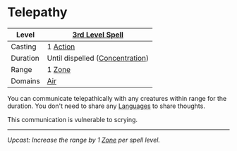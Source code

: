 # Telepathy

| Level    | [3rd Level Spell](3rd%20Level%20Spells.md)                            |
| -------- | --------------------------------------------------------------------- |
| Casting  | 1 [Action](../../../../Game%20Procedures/Core%20Procedures/Action.md) |
| Duration | Until dispelled ([Concentration](../../Concentration.md))             |
| Range    | 1 [Zone](../../../../Game%20Procedures/Core%20Procedures/Zone.md)     |
| Domains  | [Air](../../Spell%20Domains/Air.md)                                   |

You can communicate telepathically with any creatures within range for the duration. You don't need to share any [Languages](../../../../Player%20Characters/Ancenstries/The%20People%20of%20Mithrinia/Languages/Languages.md) to share thoughts.

This communication is vulnerable to scrying.

---
*Upcast: Increase the range by 1 [Zone](../../../../Game%20Procedures/Core%20Procedures/Zone.md) per spell level.*
